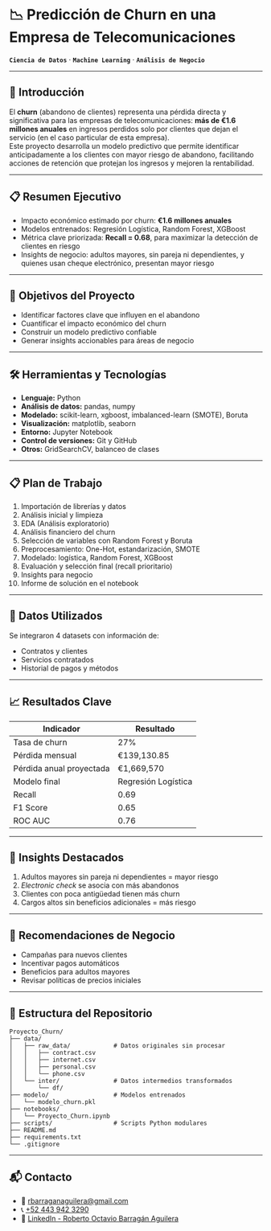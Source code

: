 # 📉 Predicción de Churn en una Empresa de Telecomunicaciones
**`Ciencia de Datos`** · **`Machine Learning`** · **`Análisis de Negocio`**

---

## 🚀 Introducción

El **churn** (abandono de clientes) representa una pérdida directa y significativa para las empresas de telecomunicaciones: **más de €1.6 millones anuales** en ingresos perdidos solo por clientes que dejan el servicio (en el caso particular de esta empresa).  
Este proyecto desarrolla un modelo predictivo que permite identificar anticipadamente a los clientes con mayor riesgo de abandono, facilitando acciones de retención que protejan los ingresos y mejoren la rentabilidad.

---

## 📋 Resumen Ejecutivo

- Impacto económico estimado por churn: **€1.6 millones anuales**  
- Modelos entrenados: Regresión Logística, Random Forest, XGBoost  
- Métrica clave priorizada: **Recall = 0.68**, para maximizar la detección de clientes en riesgo  
- Insights de negocio: adultos mayores, sin pareja ni dependientes, y quienes usan cheque electrónico, presentan mayor riesgo

---

## 🎯 Objetivos del Proyecto

- Identificar factores clave que influyen en el abandono
- Cuantificar el impacto económico del churn
- Construir un modelo predictivo confiable
- Generar insights accionables para áreas de negocio

---

## 🛠️ Herramientas y Tecnologías

- **Lenguaje:** Python  
- **Análisis de datos:** pandas, numpy  
- **Modelado:** scikit-learn, xgboost, imbalanced-learn (SMOTE), Boruta  
- **Visualización:** matplotlib, seaborn  
- **Entorno:** Jupyter Notebook  
- **Control de versiones:** Git y GitHub  
- **Otros:** GridSearchCV, balanceo de clases

---

## 📋 Plan de Trabajo

1. Importación de librerías y datos
2. Análisis inicial y limpieza
3. EDA (Análisis exploratorio)
4. Análisis financiero del churn
5. Selección de variables con Random Forest y Boruta
6. Preprocesamiento: One-Hot, estandarización, SMOTE
7. Modelado: logística, Random Forest, XGBoost
8. Evaluación y selección final (recall prioritario)
9. Insights para negocio
10. Informe de solución en el notebook

---

## 🧩 Datos Utilizados

Se integraron 4 datasets con información de:

- Contratos y clientes
- Servicios contratados
- Historial de pagos y métodos

---

## 📈 Resultados Clave

| Indicador                | Resultado         |
|-------------------------|-------------------|
| Tasa de churn           | 27%               |
| Pérdida mensual         | €139,130.85       |
| Pérdida anual proyectada| €1,669,570        |
| Modelo final            | Regresión Logística |
| Recall                  | 0.69              |
| F1 Score                | 0.65              |
| ROC AUC                 | 0.76              |

---

## 🧠 Insights Destacados

1. Adultos mayores sin pareja ni dependientes = mayor riesgo  
2. *Electronic check* se asocia con más abandonos  
3. Clientes con poca antigüedad tienen más churn  
4. Cargos altos sin beneficios adicionales = más riesgo

---

## 💼 Recomendaciones de Negocio

- Campañas para nuevos clientes
- Incentivar pagos automáticos
- Beneficios para adultos mayores
- Revisar políticas de precios iniciales

---

## 📁 Estructura del Repositorio

```plaintext
Proyecto_Churn/
├── data/
│   ├── raw_data/            # Datos originales sin procesar
│   │   ├── contract.csv
│   │   ├── internet.csv
│   │   ├── personal.csv
│   │   └── phone.csv
│   └── inter/               # Datos intermedios transformados 
│       └── df/
├── modelo/                  # Modelos entrenados
│   └── modelo_churn.pkl
├── notebooks/
│   └── Proyecto_Churn.ipynb
├── scripts/                 # Scripts Python modulares
├── README.md
├── requirements.txt
└── .gitignore
```

---

## 📬 Contacto

- 📧 [rbarraganaguilera@gmail.com](mailto:rbarraganaguilera@gmail.com)  
- 📞 [+52 443 942 3290](tel:+524439423290)  
- 💼 [LinkedIn - Roberto Octavio Barragán Aguilera](https://www.linkedin.com/in/roberto-octavio-barragan-aguilera/)
